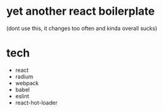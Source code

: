 # yet another react boilerplate

(dont use this, it changes too often and kinda overall sucks)

# tech
* react
* radium
* webpack
* babel
* eslint
* react-hot-loader
